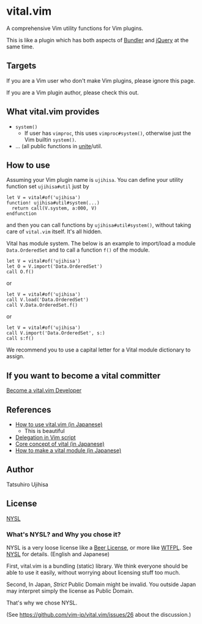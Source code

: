 # vital.vim

A comprehensive Vim utility functions for Vim plugins.

This is like a plugin which has both aspects of
[Bundler](http://gembundler.com/) and [jQuery](http://jquery.com/) at the same
time.

## Targets

If you are a Vim user who don't make Vim plugins, please ignore this page.

If you are a Vim plugin author, please check this out.

## What vital.vim provides

* `system()`
    * If user has `vimproc`, this uses `vimproc#system()`, otherwise just the
      Vim builtin `system()`.
* ... (all public functions in [unite](https://github.com/Shougo/unite.vim)/util.

## How to use

Assuming your Vim plugin name is `ujihisa`. You can define your utility
function set `ujihisa#util` just by

    let V = vital#of('ujihisa')
    function! ujihisa#util#system(...)
      return call(V.system, a:000, V)
    endfunction

and then you can call functions by `ujihisa#util#system()`, without taking care
of `vital.vim` itself. It's all hidden.

Vital has module system. The below is an example to import/load a module
`Data.OrderedSet` and to call a function `f()` of the module.

    let V = vital#of('ujihisa')
    let O = V.import('Data.OrderedSet')
    call O.f()

or

    let V = vital#of('ujihisa')
    call V.load('Data.OrderedSet')
    call V.Data.OrderedSet.f()

or

    let V = vital#of('ujihisa')
    call V.import('Data.OrderedSet', s:)
    call s:f()

We recommend you to use a capital letter for a Vital module dictionary to assign.

## If you want to become a vital committer

[Become a vital.vim Developer](https://github.com/vim-jp/vital.vim/wiki/Become-a-vital.vim-Developer)

## References

* [How to use vital.vim (in Japanese)](http://rbtnn.github.io/how-to-use-vital.vim/)
    * This is beautiful
* [Delegation in Vim script](http://ujihisa.blogspot.com/2011/02/delegation-in-vim-script.html)
* [Core concept of vital (in Japanese)](http://d.hatena.ne.jp/thinca/20110310/1299768323)
* [How to make a vital module (in Japanese)](http://d.hatena.ne.jp/thinca/20110311/1299769233)

## Author

Tatsuhiro Ujihisa

## License

[NYSL](http://www.kmonos.net/nysl/)

### What's NYSL? and Why you chose it?

NYSL is a very loose license like a [Beer License](http://en.wikipedia.org/wiki/Beerware), or more like [WTFPL](http://en.wikipedia.org/wiki/WTFPL).
See [NYSL](http://www.kmonos.net/nysl/NYSL.TXT) for details.  (English and Japanese)

First, vital.vim is a bundling (static) library.
We think everyone should be able to use it easily, without worrying about
licensing stuff too much.

Second, In Japan, *Strict* Public Domain might be invalid.
You outside Japan may interpret simply the license as Public Domain.

That's why we chose NYSL.

(See <https://github.com/vim-jp/vital.vim/issues/26> about the discussion.)
